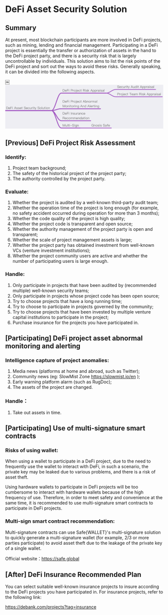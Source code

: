 # DeFi Asset Security Solution
## Summary
At present, most blockchain participants are more involved in DeFi projects, such as mining, lending and financial management. Participating in a DeFi project is essentially the transfer or authorization of assets in the hand to the DeFi project party, and there is a security risk that is largely uncontrollable by individuals.
This solution aims to list the risk points of the DeFi project and sort out the ways to avoid these risks. Generally speaking, it can be divided into the following aspects.

￼![](images/DeFi1.png)

## [Previous] DeFi Project Risk Assessment
### Identify:
1. Project team background;
2. The safety of the historical project of the project party;
3. The authority controlled by the project party.

### Evaluate:
1. Whether the project is audited by a well-known third-party audit team;
2. Whether the operation time of the project is long enough (for example, no safety accident occurred during operation for more than 3 months);
3. Whether the code quality of the project is high quality;
4. Whether the project code is transparent and open source;
5. Whether the authority management of the project party is open and transparent;
6. Whether the scale of project management assets is large;
7. Whether the project party has obtained investment from well-known VCs (venture investment institutions);
8. Whether the project community users are active and whether the number of participating users is large enough.

### Handle:
1. Only participate in projects that have been audited by (recommended multiple) well-known security teams;
2. Only participate in projects whose project code has been open source;
3. Try to choose projects that have a long running time;
4. Try to choose to participate in projects governed by the community;
5. Try to choose projects that have been invested by multiple venture capital institutions to participate in the project;
6. Purchase insurance for the projects you have participated in.

## [Participating] DeFi project asset abnormal monitoring and alerting
### Intelligence capture of project anomalies:
1. Media news (platforms at home and abroad, such as Twitter);
2. Community news (eg: SlowMist Zone https://slowmist.io/en );
3. Early warning platform alarm (such as RugDoc);
4. The assets of the project are changed.

### Handle：
1. Take out assets in time.

## [Participating] Use of multi-signature smart contracts
### Risks of using wallet:
When using a wallet to participate in a DeFi project, due to the need to frequently use the wallet to interact with DeFi, in such a scenario, the private key may be leaked due to various problems, and there is a risk of asset theft.

Using hardware wallets to participate in DeFi projects will be too cumbersome to interact with hardware wallets because of the high frequency of use. Therefore, in order to meet safety and convenience at the same time, it is recommended to use multi-signature smart contracts to participate in DeFi projects.

### Multi-sign smart contract recommendation:
Multi-signature contracts can use Safe{WALLET}'s multi-signature solution to quickly generate a multi-signature wallet (for example, 2/3 or more parties participate) to avoid asset theft due to the leakage of the private key of a single wallet.

Official website：https://safe.global

## [After] DeFi Insurance Recommended Plan
You can select suitable well-known insurance projects to insure according to the DeFi projects you have participated in. For insurance projects, refer to the following link: 

https://debank.com/projects?tag=insurance
